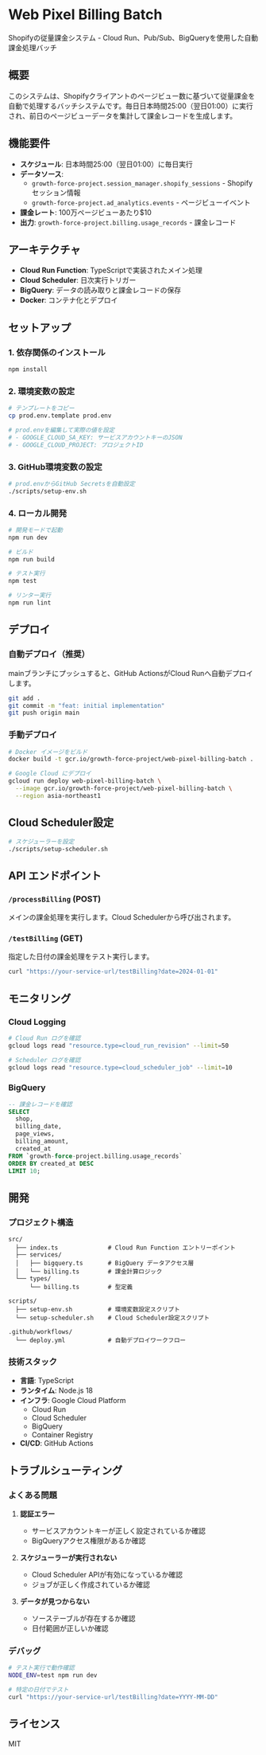 # Web Pixel Billing Batch

Shopifyの従量課金システム - Cloud Run、Pub/Sub、BigQueryを使用した自動課金処理バッチ

## 概要

このシステムは、Shopifyクライアントのページビュー数に基づいて従量課金を自動で処理するバッチシステムです。毎日日本時間25:00（翌日01:00）に実行され、前日のページビューデータを集計して課金レコードを生成します。

## 機能要件

- **スケジュール**: 日本時間25:00（翌日01:00）に毎日実行
- **データソース**: 
  - `growth-force-project.session_manager.shopify_sessions` - Shopifyセッション情報
  - `growth-force-project.ad_analytics.events` - ページビューイベント
- **課金レート**: 100万ページビューあたり$10
- **出力**: `growth-force-project.billing.usage_records` - 課金レコード

## アーキテクチャ

- **Cloud Run Function**: TypeScriptで実装されたメイン処理
- **Cloud Scheduler**: 日次実行トリガー
- **BigQuery**: データの読み取りと課金レコードの保存
- **Docker**: コンテナ化とデプロイ

## セットアップ

### 1. 依存関係のインストール

```bash
npm install
```

### 2. 環境変数の設定

```bash
# テンプレートをコピー
cp prod.env.template prod.env

# prod.envを編集して実際の値を設定
# - GOOGLE_CLOUD_SA_KEY: サービスアカウントキーのJSON
# - GOOGLE_CLOUD_PROJECT: プロジェクトID
```

### 3. GitHub環境変数の設定

```bash
# prod.envからGitHub Secretsを自動設定
./scripts/setup-env.sh
```

### 4. ローカル開発

```bash
# 開発モードで起動
npm run dev

# ビルド
npm run build

# テスト実行
npm test

# リンター実行
npm run lint
```

## デプロイ

### 自動デプロイ（推奨）

mainブランチにプッシュすると、GitHub ActionsがCloud Runへ自動デプロイします。

```bash
git add .
git commit -m "feat: initial implementation"
git push origin main
```

### 手動デプロイ

```bash
# Docker イメージをビルド
docker build -t gcr.io/growth-force-project/web-pixel-billing-batch .

# Google Cloud にデプロイ
gcloud run deploy web-pixel-billing-batch \
  --image gcr.io/growth-force-project/web-pixel-billing-batch \
  --region asia-northeast1
```

## Cloud Scheduler設定

```bash
# スケジューラーを設定
./scripts/setup-scheduler.sh
```

## API エンドポイント

### `/processBilling` (POST)

メインの課金処理を実行します。Cloud Schedulerから呼び出されます。

### `/testBilling` (GET)

指定した日付の課金処理をテスト実行します。

```bash
curl "https://your-service-url/testBilling?date=2024-01-01"
```

## モニタリング

### Cloud Logging

```bash
# Cloud Run ログを確認
gcloud logs read "resource.type=cloud_run_revision" --limit=50

# Scheduler ログを確認
gcloud logs read "resource.type=cloud_scheduler_job" --limit=10
```

### BigQuery

```sql
-- 課金レコードを確認
SELECT 
  shop,
  billing_date,
  page_views,
  billing_amount,
  created_at
FROM `growth-force-project.billing.usage_records`
ORDER BY created_at DESC
LIMIT 10;
```

## 開発

### プロジェクト構造

```
src/
  ├── index.ts              # Cloud Run Function エントリーポイント
  ├── services/
  │   ├── bigquery.ts       # BigQuery データアクセス層
  │   └── billing.ts        # 課金計算ロジック
  └── types/
      └── billing.ts        # 型定義

scripts/
  ├── setup-env.sh          # 環境変数設定スクリプト
  └── setup-scheduler.sh    # Cloud Scheduler設定スクリプト

.github/workflows/
  └── deploy.yml            # 自動デプロイワークフロー
```

### 技術スタック

- **言語**: TypeScript
- **ランタイム**: Node.js 18
- **インフラ**: Google Cloud Platform
  - Cloud Run
  - Cloud Scheduler  
  - BigQuery
  - Container Registry
- **CI/CD**: GitHub Actions

## トラブルシューティング

### よくある問題

1. **認証エラー**
   - サービスアカウントキーが正しく設定されているか確認
   - BigQueryアクセス権限があるか確認

2. **スケジューラーが実行されない**
   - Cloud Scheduler APIが有効になっているか確認
   - ジョブが正しく作成されているか確認

3. **データが見つからない**
   - ソーステーブルが存在するか確認
   - 日付範囲が正しいか確認

### デバッグ

```bash
# テスト実行で動作確認
NODE_ENV=test npm run dev

# 特定の日付でテスト
curl "https://your-service-url/testBilling?date=YYYY-MM-DD"
```

## ライセンス

MIT